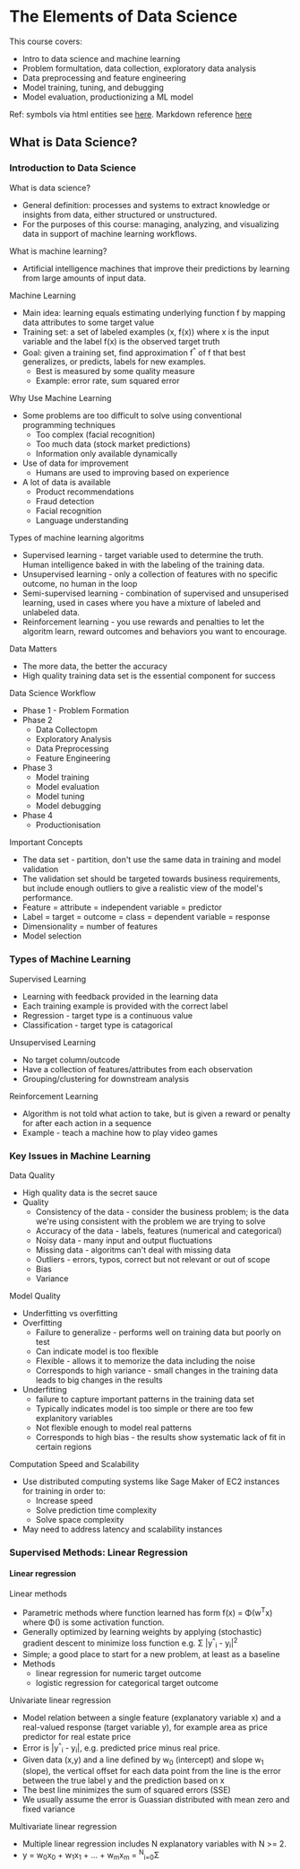 # The Elements of Data Science

This course covers:

* Intro to data science and machine learning
* Problem formultation, data collection, exploratory data analysis
* Data preprocessing and feature engineering
* Model training, tuning, and debugging
* Model evaluation, productionizing a ML model


Ref: symbols via html entities see [here](https://html.spec.whatwg.org/entities.json). Markdown reference [here](https://github.github.com/gfm/#inlines)

## What is Data Science?

### Introduction to Data Science

What is data science?

* General definition: processes and systems to extract knowledge or insights from data, either structured or unstructured.
* For the purposes of this course: managing, analyzing, and visualizing data in support of machine learning workflows.

What is machine learning?

* Artificial intelligence machines that improve their predictions by learning from large amounts of input data.

Machine Learning

* Main idea: learning equals estimating underlying function f by mapping data attributes to some target value
* Training set: a set of labeled examples (x, f(x)) where x is the input variable and the label f(x) is the observed target truth
* Goal: given a training set, find approximation f<sup>&Hat;</sup> of f that best generalizes, or predicts, labels for new examples.
    * Best is measured by some quality measure
    * Example: error rate, sum squared error

Why Use Machine Learning

* Some problems are too difficult to solve using conventional programming techniques
    * Too complex (facial recognition)
    * Too much data (stock market predictions)
    * Information only available dynamically
* Use of data for improvement
    * Humans are used to improving based on experience
* A lot of data is available
    * Product recommendations
    * Fraud detection
    * Facial recognition
    * Language understanding

Types of machine learning algoritms

* Supervised learning - target variable used to determine the truth. Human intelligence baked in with the labeling of the training data.
* Unsupervised learning - only a collection of features with no specific outcome, no human in the loop
* Semi-supervised learning - combination of supervised and unsuperised learning, used in cases where you have a mixture of labeled and unlabeled data.
* Reinforcement learning - you use rewards and penalties to let the algoritm learn, reward outcomes and behaviors you want to encourage.

Data Matters

* The more data, the better the accuracy
* High quality training data set is the essential component for success

Data Science Workflow

* Phase 1 - Problem Formation
* Phase 2
    * Data Collectopm
    * Exploratory Analysis
    * Data Preprocessing
    * Feature Engineering
* Phase 3
    * Model training
    * Model evaluation
    * Model tuning
    * Model debugging
* Phase 4
    * Productionisation

Important Concepts

* The data set - partition, don't use the same data in training and model validation
* The validation set should be targeted towards business requirements, but include enough outliers to give a realistic view of the model's performance.
* Feature = attribute = independent variable = predictor
* Label = target = outcome = class = dependent variable = response
* Dimensionality = number of features
* Model selection


### Types of Machine Learning

Supervised Learning

* Learning with feedback provided in the learning data
* Each training example is provided with the correct label
* Regression - target type is a continuous value
* Classification - target type is catagorical

Unsupervised Learning

* No target column/outcode
* Have a collection of features/attributes from each observation
* Grouping/clustering for downstream analysis

Reinforcement Learning

* Algorithm is not told what action to take, but is given a reward or penalty for after each action in a sequence
* Example - teach a machine how to play video games

### Key Issues in Machine Learning

Data Quality

* High quality data is the secret sauce
* Quality
    * Consistency of the data - consider the business problem; is the data we're using consistent with the problem we are trying to solve
    * Accuracy of the data - labels, features (numerical and categorical)
    * Noisy data - many input and output fluctuations
    * Missing data - algoritms can't deal with missing data
    * Outliers - errors, typos, correct but not relevant or out of scope
    * Bias
    * Variance


Model Quality

* Underfitting vs overfitting
* Overfitting
    * Failure to generalize - performs well on training data but poorly on test
    * Can indicate model is too flexible
    * Flexible - allows it to memorize the data including the noise
    * Corresponds to high variance - small changes in the training data leads to big changes in the results
* Underfitting
    * failure to capture important patterns in the training data set
    * Typically indicates model is too simple or there are too few explanitory variables
    * Not flexible enough to model real patterns
    * Corresponds to high bias - the results show systematic lack of fit in certain regions

Computation Speed and Scalability

* Use distributed computing systems like Sage Maker of EC2 instances for training in order to:
    * Increase speed
    * Solve prediction time complexity
    * Solve space complexity
* May need to address latency and scalability instances

### Supervised Methods: Linear Regression

#### Linear regression

Linear methods

* Parametric methods where function learned has form f(x) = &Phi;(w<sup>T</sup>x) where &Phi;() is some activation function.
* Generally optimized by learning weights by applying (stochastic) gradient descent to minimize loss function e.g. &Sigma; |y<sup>&Hat;</sup><sub>i</sub> - y<sub>i</sub>|<sup>2</sup>
* Simple; a good place to start for a new problem, at least as a baseline
* Methods
    * linear regression for numeric target outcome
    * logistic regression for categorical target outcome

Univariate linear regression

* Model relation between a single feature (explanatory variable x) and a real-valued response (target variable y), for example area as price predictor for real estate price
* Error is |y<sup>&Hat;</sup><sub>i</sub> - y<sub>i</sub>|, e.g. predicted price minus real price.
* Given data (x,y) and a line defined by w<sub>0</sub> (intercept) and slope w<sub>1</sub> (slope), the vertical offset for each data point from the line is the error between the true label y and the prediction based on x
* The best line minimizes the sum of squared errors (SSE)
* We usually assume the error is Guassian distributed with mean zero and fixed variance

Multivariate linear regression

* Multiple linear regression includes N explanatory variables with N >= 2.
* y = w<sub>0</sub>x<sub>0</sub> + w<sub>1</sub>x<sub>1</sub> + ... + w<sub>m</sub>x<sub>m</sub> = <sup>N</sup><sub>i=0</sub>&Sigma;
